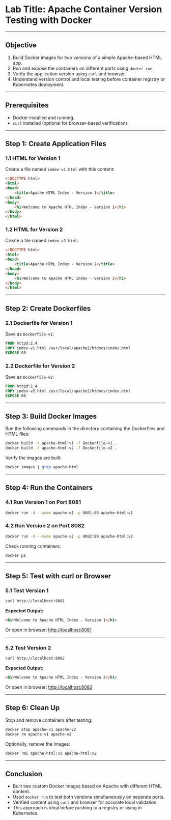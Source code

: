 # **Lab Title**: Apache Container Version Testing with Docker

---

## **Objective**

1. Build Docker images for two versions of a simple Apache-based HTML app.
2. Run and expose the containers on different ports using `docker run`.
3. Verify the application version using `curl` and browser.
4. Understand version control and local testing before container registry or Kubernetes deployment.

---

## **Prerequisites**

- Docker installed and running.
- `curl` installed (optional for browser-based verification).

---

## **Step 1: Create Application Files**

### **1.1 HTML for Version 1**

Create a file named `index-v1.html` with this content:

```html
<!DOCTYPE html>
<html>
<head>
    <title>Apache HTML Index - Version 1</title>
</head>
<body>
    <h1>Welcome to Apache HTML Index - Version 1</h1>
</body>
</html>
````

### **1.2 HTML for Version 2**

Create a file named `index-v2.html`:

```html
<!DOCTYPE html>
<html>
<head>
    <title>Apache HTML Index - Version 2</title>
</head>
<body>
    <h1>Welcome to Apache HTML Index - Version 2</h1>
</body>
</html>
```

---

## **Step 2: Create Dockerfiles**

### **2.1 Dockerfile for Version 1**

Save as `Dockerfile-v1`:

```dockerfile
FROM httpd:2.4
COPY index-v1.html /usr/local/apache2/htdocs/index.html
EXPOSE 80
```

### **2.2 Dockerfile for Version 2**

Save as `Dockerfile-v2`:

```dockerfile
FROM httpd:2.4
COPY index-v2.html /usr/local/apache2/htdocs/index.html
EXPOSE 80
```

---

## **Step 3: Build Docker Images**

Run the following commands in the directory containing the Dockerfiles and HTML files:

```bash
docker build -t apache-html:v1 -f Dockerfile-v1 .
docker build -t apache-html:v2 -f Dockerfile-v2 .
```

Verify the images are built:

```bash
docker images | grep apache-html
```

---

## **Step 4: Run the Containers**

### **4.1 Run Version 1 on Port 8081**

```bash
docker run -d --name apache-v1 -p 8081:80 apache-html:v1
```

### **4.2 Run Version 2 on Port 8082**

```bash
docker run -d --name apache-v2 -p 8082:80 apache-html:v2
```

Check running containers:

```bash
docker ps
```

---

## **Step 5: Test with curl or Browser**

### **5.1 Test Version 1**

```bash
curl http://localhost:8081
```

**Expected Output:**

```html
<h1>Welcome to Apache HTML Index - Version 1</h1>
```

Or open in browser: [http://localhost:8081](http://localhost:8081)

---

### **5.2 Test Version 2**

```bash
curl http://localhost:8082
```

**Expected Output:**

```html
<h1>Welcome to Apache HTML Index - Version 2</h1>
```

Or open in browser: [http://localhost:8082](http://localhost:8082)

---

## **Step 6: Clean Up**

Stop and remove containers after testing:

```bash
docker stop apache-v1 apache-v2
docker rm apache-v1 apache-v2
```

Optionally, remove the images:

```bash
docker rmi apache-html:v1 apache-html:v2
```

---

## **Conclusion**

* Built two custom Docker images based on Apache with different HTML content.
* Used `docker run` to test both versions simultaneously on separate ports.
* Verified content using `curl` and browser for accurate local validation.
* This approach is ideal before pushing to a registry or using in Kubernetes.

```
